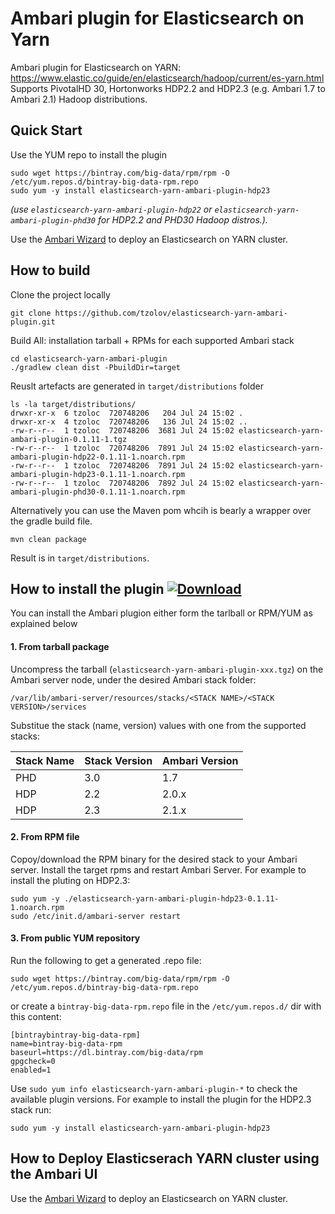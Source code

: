 # Ambari plugin for Elasticsearch on Yarn
Ambari plugin for Elasticsearch on YARN: https://www.elastic.co/guide/en/elasticsearch/hadoop/current/es-yarn.html
Supports PivotalHD 30, Hortonworks HDP2.2 and HDP2.3 (e.g. Ambari 1.7 to Ambari 2.1) Hadoop distributions. 

## Quick Start
Use the YUM repo to install the plugin
```
sudo wget https://bintray.com/big-data/rpm/rpm -O /etc/yum.repos.d/bintray-big-data-rpm.repo
sudo yum -y install elasticsearch-yarn-ambari-plugin-hdp23
```
_(use `elasticsearch-yarn-ambari-plugin-hdp22` or `elasticsearch-yarn-ambari-plugin-phd30` for HDP2.2 and PHD30 Hadoop distros.)._

Use the [Ambari Wizard](docs/README.md) to deploy an Elasticsearch on YARN cluster.

## How to build 
Clone the project locally
```
git clone https://github.com/tzolov/elasticsearch-yarn-ambari-plugin.git
```
Build All: installation tarball + RPMs for each supported Ambari stack 
```
cd elasticsearch-yarn-ambari-plugin
./gradlew clean dist -PbuildDir=target
```
Reuslt artefacts are generated in `target/distributions` folder
```
ls -la target/distributions/
drwxr-xr-x  6 tzoloc  720748206   204 Jul 24 15:02 .
drwxr-xr-x  4 tzoloc  720748206   136 Jul 24 15:02 ..
-rw-r--r--  1 tzoloc  720748206  3681 Jul 24 15:02 elasticsearch-yarn-ambari-plugin-0.1.11-1.tgz
-rw-r--r--  1 tzoloc  720748206  7891 Jul 24 15:02 elasticsearch-yarn-ambari-plugin-hdp22-0.1.11-1.noarch.rpm
-rw-r--r--  1 tzoloc  720748206  7891 Jul 24 15:02 elasticsearch-yarn-ambari-plugin-hdp23-0.1.11-1.noarch.rpm
-rw-r--r--  1 tzoloc  720748206  7892 Jul 24 15:02 elasticsearch-yarn-ambari-plugin-phd30-0.1.11-1.noarch.rpm
```
Alternatively you can use the Maven pom whcih is bearly a wrapper over the gradle build file. 
```
mvn clean package
```
Result is in `target/distributions`. 

## How to install the plugin [ ![Download](https://api.bintray.com/packages/big-data/rpm/elasticsearch-yarn-ambari-plugin/images/download.svg) ](https://bintray.com/big-data/rpm/elasticsearch-yarn-ambari-plugin/_latestVersion)
You can install the Ambari plugion either form the tarlball or RPM/YUM as explained below
#### 1. From tarball package
Uncompress the tarball (`elasticsearch-yarn-ambari-plugin-xxx.tgz`) on the Ambari server node,  under the desired Ambari stack folder:
```
/var/lib/ambari-server/resources/stacks/<STACK NAME>/<STACK VERSION>/services
```
Substitue the stack (name, version) values with one from the supported stacks:

  Stack Name|Stack Version | Ambari Version
  --------|----------------|---
  PHD | 3.0 | 1.7
  HDP | 2.2 | 2.0.x
  HDP | 2.3 | 2.1.x

#### 2. From RPM file
Copoy/download the RPM binary for the desired stack to your Ambari server.
Install the target rpms and restart Ambari Server. For example to install the pluting on HDP2.3:
```
sudo yum -y ./elasticsearch-yarn-ambari-plugin-hdp23-0.1.11-1.noarch.rpm
sudo /etc/init.d/ambari-server restart 
```
#### 3. From public YUM repository

Run the following to get a generated .repo file:
```
sudo wget https://bintray.com/big-data/rpm/rpm -O /etc/yum.repos.d/bintray-big-data-rpm.repo
```
or create a `bintray-big-data-rpm.repo` file in the `/etc/yum.repos.d/` dir with this content:
```
[bintraybintray-big-data-rpm]
name=bintray-big-data-rpm
baseurl=https://dl.bintray.com/big-data/rpm
gpgcheck=0
enabled=1 
```
Use `sudo yum info elasticsearch-yarn-ambari-plugin-*` to check the available plugin versions. For example to install the plugin for the HDP2.3 stack run:
```
sudo yum -y install elasticsearch-yarn-ambari-plugin-hdp23
```

## How to Deploy Elasticserach YARN cluster using the Ambari UI
Use the [Ambari Wizard](docs/README.md) to deploy an Elasticsearch on YARN cluster.
